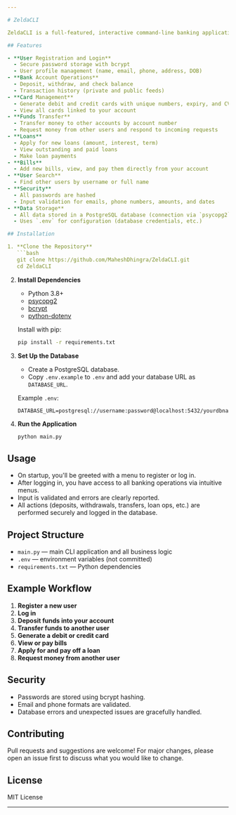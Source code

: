```yaml
---

# ZeldaCLI

ZeldaCLI is a full-featured, interactive command-line banking application written in Python. It offers personal banking features such as account management, card operations, loans, bill payments, transfers, and more, all from your terminal.

## Features

- **User Registration and Login**
  - Secure password storage with bcrypt
  - User profile management (name, email, phone, address, DOB)
- **Bank Account Operations**
  - Deposit, withdraw, and check balance
  - Transaction history (private and public feeds)
- **Card Management**
  - Generate debit and credit cards with unique numbers, expiry, and CVV
  - View all cards linked to your account
- **Funds Transfer**
  - Transfer money to other accounts by account number
  - Request money from other users and respond to incoming requests
- **Loans**
  - Apply for new loans (amount, interest, term)
  - View outstanding and paid loans
  - Make loan payments
- **Bills**
  - Add new bills, view, and pay them directly from your account
- **User Search**
  - Find other users by username or full name
- **Security**
  - All passwords are hashed
  - Input validation for emails, phone numbers, amounts, and dates
- **Data Storage**
  - All data stored in a PostgreSQL database (connection via `psycopg2`)
  - Uses `.env` for configuration (database credentials, etc.)

## Installation

1. **Clone the Repository**
   ```bash
   git clone https://github.com/MaheshDhingra/ZeldaCLI.git
   cd ZeldaCLI
   ```

2. **Install Dependencies**
   - Python 3.8+
   - [psycopg2](https://pypi.org/project/psycopg2/)
   - [bcrypt](https://pypi.org/project/bcrypt/)
   - [python-dotenv](https://pypi.org/project/python-dotenv/)

   Install with pip:
   ```bash
   pip install -r requirements.txt
   ```

3. **Set Up the Database**
   - Create a PostgreSQL database.
   - Copy `.env.example` to `.env` and add your database URL as `DATABASE_URL`.

   Example `.env`:
   ```
   DATABASE_URL=postgresql://username:password@localhost:5432/yourdbname
   ```

4. **Run the Application**
   ```bash
   python main.py
   ```

## Usage

- On startup, you'll be greeted with a menu to register or log in.
- After logging in, you have access to all banking operations via intuitive menus.
- Input is validated and errors are clearly reported.
- All actions (deposits, withdrawals, transfers, loan ops, etc.) are performed securely and logged in the database.

## Project Structure

- `main.py` — main CLI application and all business logic
- `.env` — environment variables (not committed)
- `requirements.txt` — Python dependencies

## Example Workflow

1. **Register a new user**
2. **Log in**
3. **Deposit funds into your account**
4. **Transfer funds to another user**
5. **Generate a debit or credit card**
6. **View or pay bills**
7. **Apply for and pay off a loan**
8. **Request money from another user**

## Security

- Passwords are stored using bcrypt hashing.
- Email and phone formats are validated.
- Database errors and unexpected issues are gracefully handled.

## Contributing

Pull requests and suggestions are welcome! For major changes, please open an issue first to discuss what you would like to change.

## License

MIT License

---
```

